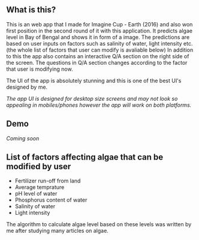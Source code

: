 ## What is this?
This is an web app that I made for Imagine Cup - Earth (2016) and also won first position in the second round of it with this application. It predicts algae level in Bay of Bengal and shows it in form of a image. The predictions are based on user inputs on factors such as salinity of water, light intensity etc. (the whole list of factors that user can modify is avaliable below)
In addition to this the app also contains an interactive Q/A section on the right side of the screen. The questions in Q/A section changes according to the factor that user is modifying now.

The UI of the app is absolutely stunning and this is one of the best UI's designed by me.

_The app UI is designed for desktop size screens and may not look so appealing in mobiles/phones however the app will work on both platforms._

## Demo
_Coming soon_

## List of factors affecting algae that can be modified by user
* Fertilizer run-off from land
* Average temprature
* pH level of water
* Phosphorus content of water
* Salinity of water
* Light intensity

The algorithm to calculate algae level based on these levels was written by me after studying many articles on algae.



